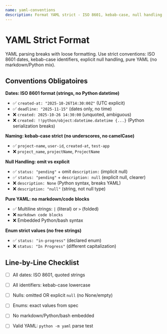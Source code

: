 ```yaml
---
name: yaml-conventions
description: Format YAML strict - ISO 8601, kebab-case, null handling
---
```


# YAML Strict Format

YAML parsing breaks with loose formatting. Use strict conventions: ISO 8601 dates, kebab-case identifiers, explicit null handling, pure YAML (no markdown/Python mix).

## Conventions Obligatoires

**Dates: ISO 8601 format (strings, no Python datetime)**
- ✅ `created-at: "2025-10-26T14:30:00Z"` (UTC explicit)
- ✅ `deadline: "2025-11-15"` (dates only, no time)
- ❌ `created: 2025-10-26 14:30:00` (unquoted, ambiguous)
- ❌ `created: !!python/object:datetime.datetime {...}` (Python serialization breaks)

**Naming: kebab-case strict (no underscores, no camelCase)**
- ✅ `project-name`, `user-id`, `created-at`, `test-app`
- ❌ `project_name`, `projectName`, `ProjectName`

**Null Handling: omit vs explicit**
- ✅ `status: "pending"` + omit `description:` (implicit null)
- ✅ `status: "pending"` + `description: null` (explicit null, clearer)
- ❌ `description: None` (Python syntax, breaks YAML)
- ❌ `description: "null"` (string, not null type)

**Pure YAML: no markdown/code blocks**
- ✅ Multiline strings: `|` (literal) or `>` (folded)
- ❌ ```markdown code blocks```
- ❌ Embedded Python/bash syntax

**Enum strict values (no free strings)**
- ✅ `status: "in-progress"` (declared enum)
- ❌ `status: "In Progress"` (different capitalization)

## Line-by-Line Checklist

- [ ] All dates: ISO 8601, quoted strings
- [ ] All identifiers: kebab-case lowercase
- [ ] Nulls: omitted OR explicit `null` (no None/empty)
- [ ] Enums: exact values from spec
- [ ] No markdown/Python/bash embedded
- [ ] Valid YAML: `python -m yaml` parse test

